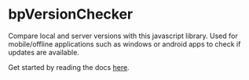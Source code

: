 # bpVersionChecker
 Compare local and server versions with this javascript library. Used for mobile/offline applications such as windows or android apps to check if updates are available.

Get started by reading the docs [here](https://github.com/BeldrDev/bpVersionChecker/wiki/Getting-Started).
